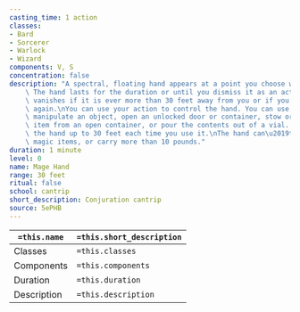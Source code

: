 ```yaml
---
casting_time: 1 action
classes:
- Bard
- Sorcerer
- Warlock
- Wizard
components: V, S
concentration: false
description: "A spectral, floating hand appears at a point you choose within range.\
    \ The hand lasts for the duration or until you dismiss it as an action. The hand\
    \ vanishes if it is ever more than 30 feet away from you or if you cast this spell\
    \ again.\nYou can use your action to control the hand. You can use the hand to\
    \ manipulate an object, open an unlocked door or container, stow or retrieve an\
    \ item from an open container, or pour the contents out of a vial. You can move\
    \ the hand up to 30 feet each time you use it.\nThe hand can\u2019t attack, activate\
    \ magic items, or carry more than 10 pounds."
duration: 1 minute
level: 0
name: Mage Hand
range: 30 feet
ritual: false
school: cantrip
short_description: Conjuration cantrip
source: 5ePHB
---
```


| `=this.name` | `=this.short_description` |
| ------------ | ------------------------- |
| Classes      | `=this.classes`           |
| Components   | `=this.components`        |
| Duration     | `=this.duration`          |
| Description  | `=this.description`       |